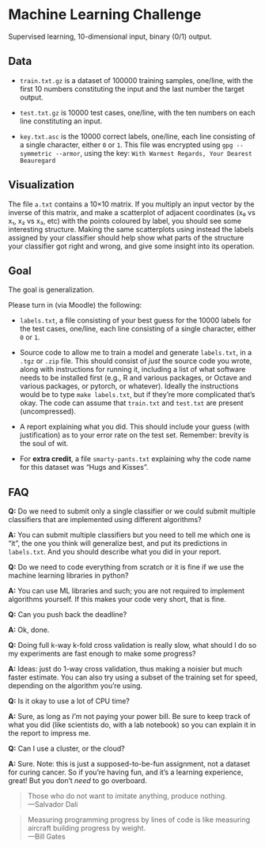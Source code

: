 # Machine Learning Challenge

Supervised learning, 10-dimensional input, binary (0/1) output.

## Data

* `train.txt.gz` is a dataset of 100000 training samples, one/line, with the first 10 numbers constituting the input and the last number the target output.

* `test.txt.gz` is 10000 test cases, one/line, with the ten numbers on each line constituting an input.

* `key.txt.asc` is the 10000 correct labels, one/line, each line consisting of a single character, either `0` or `1`.  This file was encrypted using `gpg --symmetric --armor`, using the key:
`With Warmest Regards, Your Dearest Beauregard`

## Visualization

The file `a.txt` contains a 10×10 matrix. If you multiply an input vector by the inverse of this matrix, and make a scatterplot of adjacent coordinates (x₀ vs x₁, x₂ vs x₃, etc) with the points coloured by label, you should see some interesting structure. Making the same scatterplots using instead the labels assigned by your classifier should help show what parts of the structure your classifier got right and wrong, and give some insight into its operation.

## Goal

The goal is generalization.

Please turn in (via Moodle) the following:

* `labels.txt`, a file consisting of your best guess for the 10000 labels for the test cases, one/line, each line consisting of a single character, either `0` or `1`.

* Source code to allow me to train a model and generate `labels.txt`, in a `.tgz` or `.zip` file. This should consist of *just* the source code you wrote, along with instructions for running it, including a list of what software needs to be installed first (e.g., R and various packages, or Octave and various packages, or pytorch, or whatever). Ideally the instructions would be to type `make labels.txt`, but if they’re more complicated that’s okay. The code can assume that `train.txt` and `test.txt` are present (uncompressed).

* A report explaining what you did. This should include your guess (with justification) as to your error rate on the test set. Remember: brevity is the soul of wit.

* For **extra credit**, a file `smarty-pants.txt` explaining why the code name for this dataset was “Hugs and Kisses”.

## FAQ

**Q:** Do we need to submit only a single classifier or we could submit multiple classifiers that are implemented using different algorithms?

**A:** You can submit multiple classifiers but you need to tell me which one is “it”, the one you think will generalize best, and put its predictions in `labels.txt`.  And you should describe what  you did in your report.

**Q:** Do we need to code everything from scratch or it is fine if we use the machine learning libraries in python?

**A:** You can use ML libraries and such; you are not required to implement algorithms yourself.
If this makes your code very short, that is fine.

**Q:** Can you push back the deadline?

**A:** Ok, done.

**Q:** Doing full k-way k-fold cross validation is really slow, what should I do so my experiments are fast enough to make some progress?

**A:** Ideas: just do 1-way cross validation, thus making a noisier but much faster estimate. You can also try using a subset of the training set for speed, depending on the algorithm you’re using.

**Q:** Is it okay to use a lot of CPU time?

**A:** Sure, as long as *I’m* not paying your power bill. Be sure to keep track of what you did (like scientists do, with a lab notebook) so you can explain it in the report to impress me.

**Q:** Can I use a cluster, or the cloud?

**A:** Sure.  Note: this is just a supposed-to-be-fun assignment, not a dataset for curing cancer.  So if you’re having fun, and it’s a learning experience, great!  But you don’t *need* to go overboard.

> Those who do not want to imitate anything, produce nothing.  
>                 —Salvador Dali

> Measuring programming progress by lines of code is like measuring aircraft building progress by weight.  
>                 —Bill Gates

